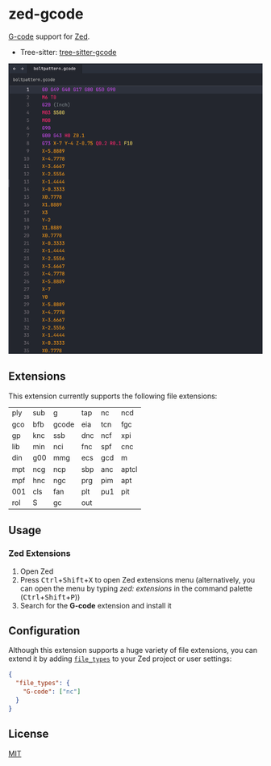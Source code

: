 # zed-gcode

[G-code](https://en.wikipedia.org/wiki/G-code) support for [Zed](https://zed.dev).

- Tree-sitter: [tree-sitter-gcode](https://github.com/ChocolateNao/tree-sitter-gcode)

<img src="assets/showcase.png"/>

## Extensions

This extension currently supports the following file extensions:

|          |          |          |          |          |          |
|----------|----------|----------|----------|----------|----------|
| ply      | sub      | g        | tap      | nc       | ncd      |
| gco      | bfb      | gcode    | eia      | tcn      | fgc      |
| gp       | knc      | ssb      | dnc      | ncf      | xpi      |
| lib      | min      | nci      | fnc      | spf      | cnc      |
| din      | g00      | mmg      | ecs      | gcd      | m        |
| mpt      | ncg      | ncp      | sbp      | anc      | aptcl    |
| mpf      | hnc      | ngc      | prg      | pim      | apt      |
| 001      | cls      | fan      | plt      | pu1      | pit      |
| rol      | S        | gc       | out      |          |          |

## Usage

### Zed Extensions

1. Open Zed
2. Press <kbd>Ctrl</kbd>+<kbd>Shift</kbd>+<kbd>X</kbd> to open Zed extensions menu (alternatively, you can open the menu by typing _zed: extensions_ in the command palette (<kbd>Ctrl</kbd>+<kbd>Shift</kbd>+<kbd>P</kbd>))
3. Search for the __G-code__ extension and install it

## Configuration

Although this extension supports a huge variety of file extensions, you can extend it by adding [`file_types`](https://zed.dev/docs/configuring-zed#file-types) to your Zed project or user settings:

```json
{
  "file_types": {
    "G-code": ["nc"]
  }
}
```

## License

[MIT](https://github.com/ChocolateNao/zed-gcode/blob/master/LICENSE)
